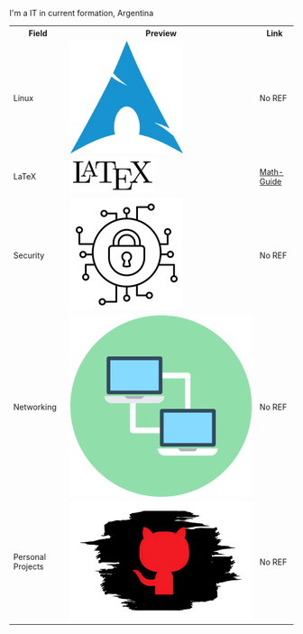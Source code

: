 I'm a IT in current formation, Argentina


<div align="center">
<table>
<tr>
	<th> Field </th>
	<th> Preview </th>
	<th> Link </th>
</tr>
<tr>
	<td>Linux</td>
        <td><img width="200" height="200" src="https://github.com/AlejandroCsharp/AlejandroCsharp/blob/main/assets/1d56c73599ac59f627d64a865ecae7fe%20(1).png"></td>
	<td>No REF</td>
	
</tr>
<tr>
	<td>LaTeX</td>
	<td><img width="150px" src="https://github.com/AlejandroCsharp/AlejandroCsharp/blob/main/assets/LaTeX_logo.svg.png"></td>
	<td><a href="https://github.com/AlejandroCsharp/Math-Guide">Math-Guide</a>
</tr>
<tr>
	<td>Security</td>
	<td><img widht="100px" src="https://github.com/AlejandroCsharp/AlejandroCsharp/blob/main/assets/1382336-200.png"></td>
        <td>No REF</td>

</tr>
<tr>
	<td>Networking</td>
	<td><img widht="100px" src="https://github.com/AlejandroCsharp/AlejandroCsharp/blob/main/assets/kisspng-computer-icons-data-computer-network-share-icon-5afa8dbc763e86.2089853215263697244843.png"></td>
        <td>No REF</td>

</tr>
<tr>
	<td>Personal Projects</td>
	<td><img widht="100px" src="https://github.com/AlejandroCsharp/AlejandroCsharp/blob/main/assets/8de865d66660667187b5083d5bb3c860.png"></td>
        <td>No REF</td>

</tr>

</table>

</div>

